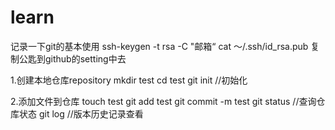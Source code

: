 # learn
记录一下git的基本使用
ssh-keygen -t rsa -C "邮箱“
cat  ～/.ssh/id_rsa.pub
复制公匙到github的setting中去

1.创建本地仓库repository
mkdir test 
cd    test
git   init   //初始化

2.添加文件到仓库
touch test
git add test
git commit -m test
git status  //查询仓库状态
git log    //版本历史记录查看


